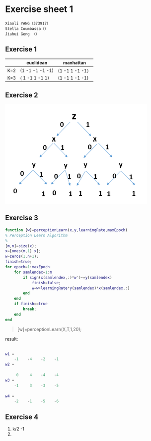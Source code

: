 # Exercise sheet 1

	Xiaoli YANG（373917）
    Stella Coumbassa（）
    Jiahui Geng （）

## Exercise 1

|        | euclidean | manhattan |
|--------| --------- | ------------- |
| K=2  |(1 -1 -1 -1 -1)|(1 -1  1  -1    -1）|
| K=3  |( 1 -1 1 -1 1) | (1  -1   1    -1 -1)| 


## Exercise 2

![](16.11.01_FoDS_Assignment_1.png)

## Exercise 3

``` matlab
function [w]=perceptionLearn(x,y,learningRate,maxEpoch)  
% Perception Learn Algorithm  
% 
[m,n]=size(x);  
x=[ones(m,1) x];  
w=zeros(1,n+1);  
finish=true;  
for epoch=1:maxEpoch  
    for samlendex=1:m  
        if sign(x(samlendex,:)*w')~=y(samlendex)  
            finish=false;  
            w=w+learningRate*y(samlendex)*x(samlendex,:)
        end  
    end  
    if finish==true  
        break;  
    end  
end  
```

> [w]=perceptionLearn(X,T,1,20);

  result:

``` matlab

w1 =
    -1    -4    -2    -1
w2 =

     0     4    -4    -4
w3 =
    -1     3    -3    -5

w4 =
    -2    -1    -5    -6
``` 

## Exercise 4
 1. k/2 -1
 2. 